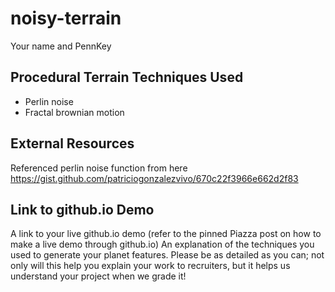 # noisy-terrain

Your name and PennKey

Procedural Terrain Techniques Used
----------------------------------
- Perlin noise
- Fractal brownian motion


External Resources
------------------
Referenced perlin noise function from here
https://gist.github.com/patriciogonzalezvivo/670c22f3966e662d2f83 

Link to github.io Demo
----------------------
A link to your live github.io demo (refer to the pinned Piazza post on how to make a live demo through github.io)
An explanation of the techniques you used to generate your planet features. Please be as detailed as you can; 
not only will this help you explain your work to recruiters, but it helps us understand your project when we grade it!

